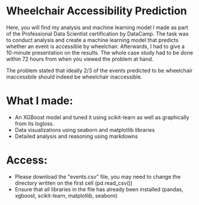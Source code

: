# Wheelchair Accessibility Prediction

Here, you will find my analysis and machine learning model I made as part of the Professional Data Scientist certification by DataCamp. The task was to conduct analysis and create a machine learning model that predicts whether an event is accessible by wheelchair. Afterwards, I had to give a 10-minute presentation on the results. The whole case study had to be done within 72 hours from when you viewed the problem at hand.

The problem stated that ideally 2/3 of the events predicted to be wheelchair inaccessbile should indeed be wheelchair inaccessible.

# What I made:

* An XGBoost model and tuned it using scikit-learn as well as graphically from its logloss.
* Data visualizations using seaborn and matplotlib libraries
* Detailed analysis and reasoning using markdowns 

# Access: 
* Please download the "events.csv" file, you may need to change the directory written on the first cell (pd.read_csv())
* Ensure that all libraries in the file has already been installed (pandas, xgboost, scikit-learn, matplotlib, seaborn)
